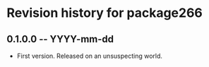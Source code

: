 # Revision history for package266

## 0.1.0.0 -- YYYY-mm-dd

* First version. Released on an unsuspecting world.
